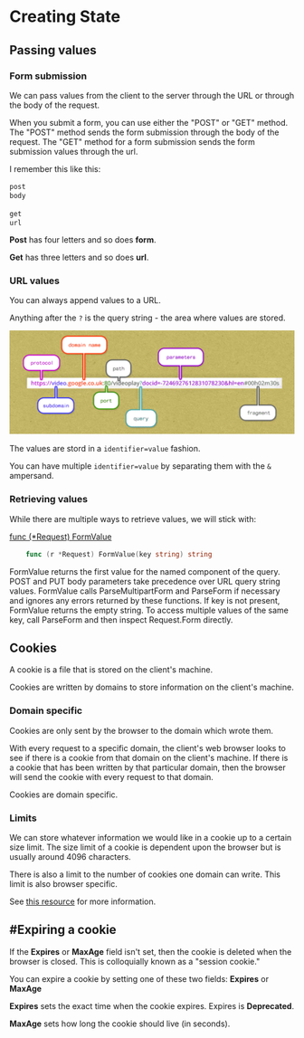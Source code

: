 # Creating State

## Passing values

### Form submission

We can pass values from the client to the server through the URL or through the body of the request.

When you submit a form, you can use either the "POST" or "GET" method. The "POST" method sends the form submission through the body of the request. The "GET" method for a form submission sends the form submission values through the url.

I remember this like this:

```text
post
body

get
url
```

**Post** has four letters and so does **form**.

**Get** has three letters and so does **url**.

### URL values

You can always append values to a URL.

Anything after the `?` is the query string - the area where values are stored.

![anatomy of a URL](URL.png)

The values are stord in a `identifier=value` fashion.

You can have multiple `identifier=value` by separating them with the `&` ampersand.

### Retrieving values

While there are multiple ways to retrieve values, we will stick with:

[func (*Request) FormValue](https://godoc.org/net/http#Request.FormValue)

```go
    func (r *Request) FormValue(key string) string
```

FormValue returns the first value for the named component of the query. POST and PUT body parameters take precedence over URL query string values. FormValue calls ParseMultipartForm and ParseForm if necessary and ignores any errors returned by these functions. If key is not present, FormValue returns the empty string. To access multiple values of the same key, call ParseForm and then inspect Request.Form directly.

## Cookies

A cookie is a file that is stored on the client's machine.

Cookies are written by domains to store information on the client's machine.

### Domain specific

Cookies are only sent by the browser to the domain which wrote them.

With every request to a specific domain, the client's web browser looks to see if there is a cookie from that domain on the client's machine. If there is a cookie that has been written by that particular domain, then the browser will send the cookie with every request to that domain.

Cookies are domain specific.

### Limits

We can store whatever information we would like in a cookie up to a certain size limit. The size limit of a cookie is dependent upon the browser but is usually around 4096 characters.

There is also a limit to the number of cookies one domain can write. This limit is also browser specific.

See [this resource](http://browsercookielimits.squawky.net/) for more information.

## #Expiring a cookie

If the **Expires** or **MaxAge** field isn't set, then the cookie is deleted when the browser is closed. This is colloquially known as a "session cookie."

You can expire a cookie by setting one of these two fields: **Expires** or **MaxAge**

**Expires** sets the exact time when the cookie expires. Expires is **Deprecated**.

**MaxAge** sets how long the cookie should live (in seconds).
